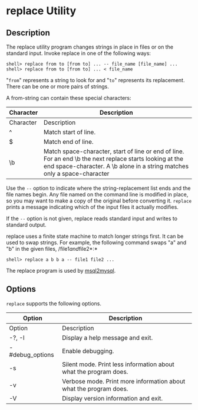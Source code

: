 
# replace Utility

## Description


The replace utility program changes strings in place in
files or on the standard input. Invoke replace in one of the
following ways:


```
shell> replace from to [from to] ... -- file_name [file_name] ...
shell> replace from to [from to] ... < file_name
```

"`from`" represents a string to look for and "`to`" represents its
replacement. There can be one or more pairs of strings.


A from-string can contain these special characters:



| Character | Description |
| --- | --- |
| Character | Description |
| \^ | Match start of line. |
| \$ | Match end of line. |
| \b | Match space-character, start of line or end of line. For an end \b the next replace starts looking at the end space-character. A \b alone in a string matches only a space-character |



Use the `--` option to indicate where the string-replacement
list ends and the file names begin. Any file named on the command line is
modified in place, so you may want to make a copy of the original before
converting it. `replace` prints a message indicating which of the input
files it actually modifies.


If the `--` option is not given, replace reads standard
input and writes to standard output.


replace uses a finite state machine to match longer strings first. It can
be used to swap strings. For example, the following command swaps "a" and "b"
in the given files, /file1*and*file2*:*


```
shell> replace a b b a -- file1 file2 ...
```

The replace program is used by [msql2mysql](msql2mysql.md).


## Options


`replace` supports the following options.



| Option | Description |
| --- | --- |
| Option | Description |
| -?, -I | Display a help message and exit. |
| -#debug_options | Enable debugging. |
| -s | Silent mode. Print less information about what the program does. |
| -v | Verbose mode. Print more information about what the program does. |
| -V | Display version information and exit. |


